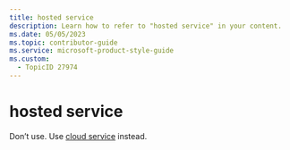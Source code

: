 ```yaml
---
title: hosted service
description: Learn how to refer to "hosted service" in your content.
ms.date: 05/05/2023
ms.topic: contributor-guide
ms.service: microsoft-product-style-guide
ms.custom:
  - TopicID 27974
---
```



# hosted service

Don’t use. Use [cloud service](~\a_z_names_terms\c\cloud-service-cloud-services.md) instead.

